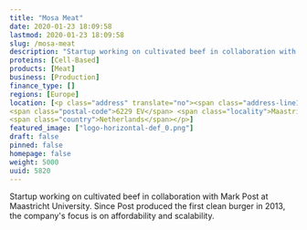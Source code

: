 ```yaml
---
title: "Mosa Meat"
date: 2020-01-23 18:09:58
lastmod: 2020-01-23 18:09:58
slug: /mosa-meat
description: "Startup working on cultivated beef in collaboration with Mark Post at Maastricht University. Since Post produced the first clean burger in 2013, the company's focus is on affordability and scalability."
proteins: [Cell-Based]
products: [Meat]
business: [Production]
finance_type: []
regions: [Europe]
location: [<p class="address" translate="no"><span class="address-line1">Oxfordlaan</span><br>
<span class="postal-code">6229 EV</span> <span class="locality">Maastricht</span><br>
<span class="country">Netherlands</span></p>]
featured_image: ["logo-horizontal-def_0.png"]
draft: false
pinned: false
homepage: false
weight: 5000
uuid: 5820
---
```

<p>Startup working on cultivated beef in collaboration with Mark Post at Maastricht University. Since Post produced the first clean burger in 2013, the company's focus is on affordability and scalability.</p>
